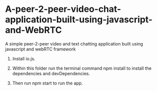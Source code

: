 # A-peer-2-peer-video-chat-application-built-using-javascript-and-WebRTC

A simple peer-2-peer video and text chatting application built using javascript and webRTC framework

1. Install io.js.

2. Within this folder run the terminal command npm install to install the dependencies and devDependencies.

3. Then run npm start to run the app.

